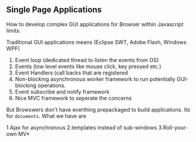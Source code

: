 Single Page Applications
------------------------

How to develop complex GUI applications for Browser within Javascript limits.

Traditional GUI applications means (Eclipse SWT, Adobe Flash, Windows WPF)
1. Event loop (dedicated thread to listen the events from OS)
2. Events (low level events like mouse click, key pressed etc.)
3. Event Handlers (call backs that are registered
4. Non-blocking asynchronous worker framework to run potentially GUI-blocking operations.
5. Event subscribe and notify framework
6. Nice MVC framework to seperate the concerns

But Browswers don't have everthing prepackaged to build applications.  Its for `documents`. What we have are

1 Ajax for asynchronous
2.templates instead of sub-windows
3.Roll-your-own MV*



